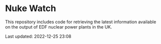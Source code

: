 # Nuke Watch

This repository includes code for retrieving the latest information available on the output of EDF nuclear power plants in the UK.

Last updated: 2022-12-25 23:08
